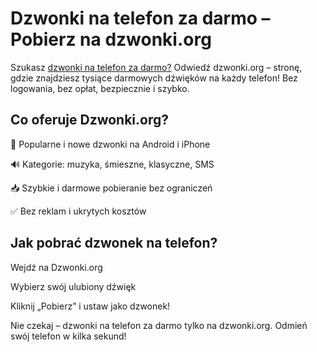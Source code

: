 # Dzwonki na telefon za darmo – Pobierz na dzwonki.org

Szukasz <a href="https://dzwonki.org/">dzwonki na telefon za darmo?</a> Odwiedź dzwonki.org – stronę, gdzie znajdziesz tysiące darmowych dźwięków na każdy telefon! Bez logowania, bez opłat, bezpiecznie i szybko.

## Co oferuje Dzwonki.org?

🎵 Popularne i nowe dzwonki na Android i iPhone

🔊 Kategorie: muzyka, śmieszne, klasyczne, SMS

📥 Szybkie i darmowe pobieranie bez ograniczeń

✅ Bez reklam i ukrytych kosztów

## Jak pobrać dzwonek na telefon?

Wejdź na Dzwonki.org

Wybierz swój ulubiony dźwięk

Kliknij „Pobierz” i ustaw jako dzwonek!

Nie czekaj – dzwonki na telefon za darmo tylko na dzwonki.org. Odmień swój telefon w kilka sekund!
